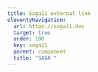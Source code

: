 ```yaml
---
title: Saga11 external link
eleventyNavigation:
  url: https://saga11.dev
  target: true
  order: 100
  key: saga11
  parent: component
  title: "SAGA "
---
```

